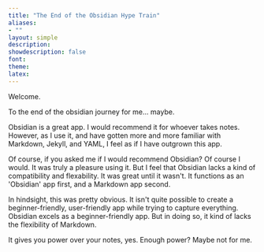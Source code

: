 ```yaml
---
title: "The End of the Obsidian Hype Train"
aliases:
- ""
layout: simple
description: 
showdescription: false
font: 
theme: 
latex: 
---
```


Welcome.

To the end of the obsidian journey for me... maybe.

Obsidian is a great app. I would recommend it for whoever takes notes. However, as I use it, and have gotten more and more familiar with Markdown, Jekyll, and YAML, I feel as if I have outgrown this app. 

Of course, if you asked me if I would recommend Obsidian? Of course I would. It was truly a pleasure using it. But I feel that Obsidian lacks a kind of compatibility and flexability. It was great until it wasn't. It functions as an 'Obsidian' app first, and a Markdown app second.

In hindsight, this was pretty obvious. It isn't quite possible to create a beginner-friendly, user-friendly app while trying to capture everything. Obsidian excels as a beginner-friendly app. But in doing so, it kind of lacks the flexibility of Markdown.

It gives you power over your notes, yes. Enough power? Maybe not for me.
